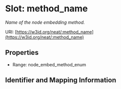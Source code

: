 # Slot: method_name
_Name of the node embedding method._


URI: [https://w3id.org/neat/:method_name](https://w3id.org/neat/:method_name)



<!-- no inheritance hierarchy -->


## Properties

 * Range: node_embed_method_enum



## Identifier and Mapping Information





